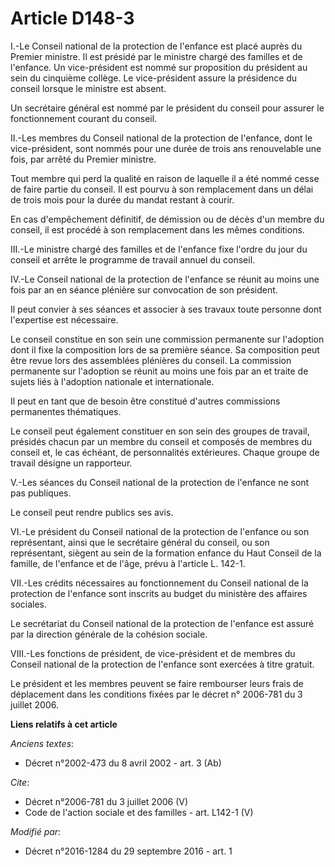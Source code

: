 # Article D148-3

I.-Le Conseil national de la protection de l'enfance est placé auprès du Premier ministre. Il est présidé par le ministre
chargé des familles et de l'enfance. Un vice-président est nommé sur proposition du président au sein du cinquième collège.
Le vice-président assure la présidence du conseil lorsque le ministre est absent. 

Un secrétaire général est nommé par le président du conseil pour assurer le fonctionnement courant du conseil. 

II.-Les membres du Conseil national de la protection de l'enfance, dont le vice-président, sont nommés pour une durée de
trois ans renouvelable une fois, par arrêté du Premier ministre. 

Tout membre qui perd la qualité en raison de laquelle il a été nommé cesse de faire partie du conseil. Il est pourvu à son
remplacement dans un délai de trois mois pour la durée du mandat restant à courir. 

En cas d'empêchement définitif, de démission ou de décès d'un membre du conseil, il est procédé à son remplacement dans les
mêmes conditions. 

III.-Le ministre chargé des familles et de l'enfance fixe l'ordre du jour du conseil et arrête le programme de travail annuel
du conseil. 

IV.-Le Conseil national de la protection de l'enfance se réunit au moins une fois par an en séance plénière sur convocation
de son président. 

Il peut convier à ses séances et associer à ses travaux toute personne dont l'expertise est nécessaire. 

Le conseil constitue en son sein une commission permanente sur l'adoption dont il fixe la composition lors de sa première
séance. Sa composition peut être revue lors des assemblées plénières du conseil. La commission permanente sur l'adoption se
réunit au moins une fois par an et traite de sujets liés à l'adoption nationale et internationale. 

Il peut en tant que de besoin être constitué d'autres commissions permanentes thématiques. 

Le conseil peut également constituer en son sein des groupes de travail, présidés chacun par un membre du conseil et composés
de membres du conseil et, le cas échéant, de personnalités extérieures. Chaque groupe de travail désigne un rapporteur. 

V.-Les séances du Conseil national de la protection de l'enfance ne sont pas publiques. 

Le conseil peut rendre publics ses avis. 

VI.-Le président du Conseil national de la protection de l'enfance ou son représentant, ainsi que le secrétaire général du
conseil, ou son représentant, siègent au sein de la formation enfance du Haut Conseil de la famille, de l'enfance et de
l'âge, prévu à l'article L. 142-1. 

VII.-Les crédits nécessaires au fonctionnement du Conseil national de la protection de l'enfance sont inscrits au budget du
ministère des affaires sociales. 

Le secrétariat du Conseil national de la protection de l'enfance est assuré par la direction générale de la cohésion
sociale. 

VIII.-Les fonctions de président, de vice-président et de membres du Conseil national de la protection de l'enfance sont
exercées à titre gratuit. 

Le président et les membres peuvent se faire rembourser leurs frais de déplacement dans les conditions fixées par le décret
n° 2006-781 du 3 juillet 2006.

**Liens relatifs à cet article**

_Anciens textes_:

  - Décret n°2002-473 du 8 avril 2002 - art. 3 (Ab)

_Cite_:

  - Décret n°2006-781 du 3 juillet 2006 (V)
  - Code de l'action sociale et des familles - art. L142-1 (V)

_Modifié par_:

  - Décret n°2016-1284 du 29 septembre 2016 - art. 1

